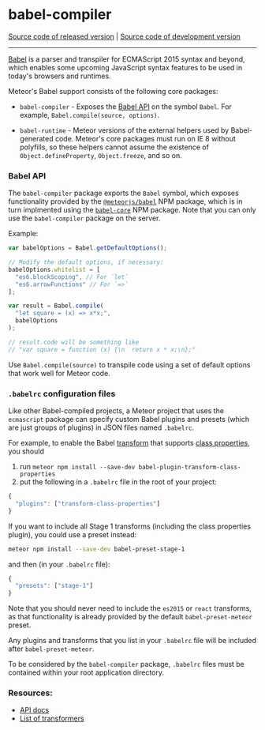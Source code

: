 # babel-compiler
[Source code of released version](https://github.com/meteor/meteor/tree/master/packages/babel-compiler) | [Source code of development version](https://github.com/meteor/meteor/tree/devel/packages/babel-compiler)
***

[Babel](http://babeljs.io/) is a parser and transpiler for ECMAScript 2015
syntax and beyond, which enables some upcoming JavaScript syntax features
to be used in today's browsers and runtimes.

Meteor's Babel support consists of the following core packages:

* `babel-compiler` - Exposes the [Babel API](https://babeljs.io/docs/usage/api/)
  on the symbol `Babel`.  For example, `Babel.compile(source, options)`.

* `babel-runtime` - Meteor versions of the external helpers used by
  Babel-generated code.  Meteor's core packages must run on IE 8 without
  polyfills, so these helpers cannot assume the existence of
  `Object.defineProperty`, `Object.freeze`, and so on.

### Babel API

The `babel-compiler` package exports the `Babel` symbol, which exposes
functionality provided by the
[`@meteorjs/babel`](https://www.npmjs.com/package/@meteorjs/babel) NPM package,
which is in turn implmented using the
[`babel-core`](https://www.npmjs.com/package/babel-core) NPM package.
Note that you can only use the `babel-compiler` package on the server.

Example:

```js
var babelOptions = Babel.getDefaultOptions();

// Modify the default options, if necessary:
babelOptions.whitelist = [
  "es6.blockScoping", // For `let`
  "es6.arrowFunctions" // For `=>`
];

var result = Babel.compile(
  "let square = (x) => x*x;",
  babelOptions
);

// result.code will be something like
// "var square = function (x) {\n  return x * x;\n};"
```

Use `Babel.compile(source)` to transpile code using a set of default
options that work well for Meteor code.

### `.babelrc` configuration files

Like other Babel-compiled projects, a Meteor project that uses the
`ecmascript` package can specify custom Babel plugins and presets (which
are just groups of plugins) in JSON files named `.babelrc`.

For example, to enable the Babel
[transform](https://www.npmjs.com/package/babel-plugin-transform-class-properties)
that supports [class
properties](https://github.com/jeffmo/es-class-fields-and-static-properties),
you should

  1. run `meteor npm install --save-dev babel-plugin-transform-class-properties`
  2. put the following in a `.babelrc` file in the root of your project:
```js
{
  "plugins": ["transform-class-properties"]
}
```

If you want to include all Stage 1 transforms (including the class
properties plugin), you could use a preset instead:

```sh
meteor npm install --save-dev babel-preset-stage-1
```

and then (in your `.babelrc` file):

```js
{
  "presets": ["stage-1"]
}
```

Note that you should never need to include the `es2015` or `react`
transforms, as that functionality is already provided by the default
`babel-preset-meteor` preset.

Any plugins and transforms that you list in your `.babelrc` file will be
included after `babel-preset-meteor`.

To be considered by the `babel-compiler` package, `.babelrc` files must be
contained within your root application directory.

### Resources:

* [API docs](https://babeljs.io/docs/usage/api/)
* [List of transformers](https://babeljs.io/docs/usage/transformers/)
